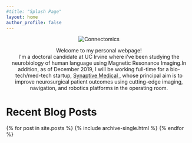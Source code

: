 ```yaml
---
#title: "Splash Page"
layout: home
author_profile: false
---
```


<style> .indented { padding-left: 10pt; padding-right: 10pt; } </style>
<div style="text-align:center">
<img src="{{ site.url }}{{site.baseurl }}assets/images/splash/Connectomics.png" alt="Connectomics">
<div class="indented">
<p>
Welcome to my personal webpage! <br> I'm a doctoral candidate at UC Irvine where i've been studying the neurobiology of human language using Magnetic Resonance Imaging.In addition, as of December 2019, I will be working full-time for a bio-tech/med-tech startup, <a href="https://www.synaptivemedical.com/" target="_blank"> Synaptive Medical </a>, whose principal aim is to improve neurosurgical patient outcomes using cutting-edge imaging, navigation, and robotics platforms in the operating room.
</p>
</div>

<div style="text-align:left">
<H1> Recent Blog Posts </H1>

<!-- {% include feature_row id="Blog_intro" type="center" %} -->

{% for post in site.posts %}
    {% include archive-single.html %}
{% endfor %}

</div>

